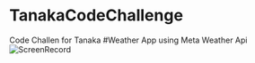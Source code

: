 # TanakaCodeChallenge
Code Challen for Tanaka
#Weather App using Meta Weather Api
![ScreenRecord](https://user-images.githubusercontent.com/42681052/62381194-9119c480-b510-11e9-85dd-adb0fdebea78.gif)

